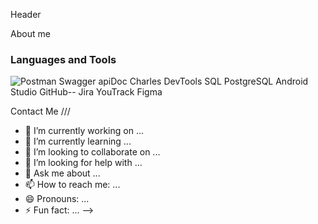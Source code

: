 Header


About me


### Languages and Tools
![Postman](https://img.shields.io/badge/<LABEL>-<MESSAGE>-<COLOR>)
Swagger
apiDoc
Charles
DevTools
SQL
PostgreSQL
Android Studio
GitHub--
Jira
YouTrack
Figma



Contact Me ///

- 🔭 I’m currently working on ...
- 🌱 I’m currently learning ...
- 👯 I’m looking to collaborate on ...
- 🤔 I’m looking for help with ...
- 💬 Ask me about ...
- 📫 How to reach me: ...
- 😄 Pronouns: ...
- ⚡ Fun fact: ...
-->

